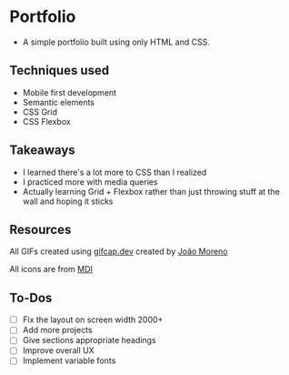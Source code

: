 # Portfolio
- A simple portfolio built using only HTML and CSS.

## Techniques used
- Mobile first development
- Semantic elements
- CSS Grid
- CSS Flexbox

## Takeaways
- I learned there's a lot more to CSS than I realized
- I practiced more with media queries
- Actually learning Grid + Flexbox rather than just throwing stuff at the wall and hoping it sticks

## Resources

All GIFs created using [gifcap.dev](https://gifcap.dev/) created by [João Moreno](https://github.com/joaomoreno/gifcap)

All icons are from [MDI](https://materialdesignicons.com/)

## To-Dos

- [ ] Fix the layout on screen width 2000+
- [ ] Add more projects
- [ ] Give sections appropriate headings
- [ ] Improve overall UX
- [ ] Implement variable fonts